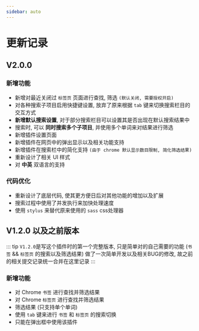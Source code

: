```yaml
---
sidebar: auto
---
```


# 更新记录

## V2.0.0

### 新增功能

- 新增对最近关闭过 `标签页` 页面进行查找, 筛选 `(默认关闭, 需要授权开启)`
- 对各种搜索子项目启用快捷键设置, 放弃了原来根据 `tab` 键来切换搜索栏目的交互方式
- **新增默认搜索设置**, 对于部分搜索栏目可以设置其是否出现在默认搜索结果中
- 搜索时, 可以 **同时搜索多个子项目**, 并使用多个单词来对结果进行筛选
- 新增插件设置页面
- 新增插件在网页中的弹出显示以及相关功能支持
- 新增插件在搜索栏中的简化支持 `(由于 chrome 默认显示数目限制, 简化筛选结果)`
- 重新设计了相关 UI 样式
- 对 **中英** 双语言的支持

### 代码优化

- 重新设计了底层代码, 使其更方便日后对其他功能的增加以及扩展
- 搜索过程中使用了并发执行来加快处理速度
- 使用 `stylus` 来替代原来使用的 `sass` css处理器

## V1.2.0 以及之前版本

::: tip
`V1.2.0`是写这个插件时的第一个完整版本, 只是简单对的自己需要的功能 (`书签` && `标签页` 的搜索以及筛选结果) 做了一次简单开发以及相关BUG的修改, 故之前的相关提交记录统一合并在这里记录
:::

### 新增功能

- 对 Chrome `书签` 进行查找并筛选结果
- 对 Chrome `标签页` 进行查找并筛选结果
- 筛选结果 (只支持单个单词)
- 使用 `tab` 键来进行 `书签` 和 `标签页` 的搜索切换
- 只能在弹出框中使用该插件
